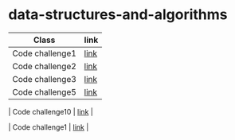 # data-structures-and-algorithms

| Class   | link                                                                               |
| ------- | ------------------                                                                 |
| Code challenge1 | [link](https://github.com/Mohammed1994Mosleh/data-structures-and-algorithms/blob/main/codechallenge-1/README1.md)                 |
| Code challenge2 | [link](https://github.com/Mohammed1994Mosleh/data-structures-and-algorithms/blob/main/codechalleng-2/README.md)                 |
| Code challenge3 | [link](https://github.com/Mohammed1994Mosleh/data-structures-and-algorithms/blob/main/codechalleng-3/README.md)                 |
| Code challenge5 | [link](https://github.com/Mohammed1994Mosleh/data-structures-and-algorithms/blob/linked-list/class05/Readme.md)                 |


| Code challenge10 | [link](https://github.com/Mohammed1994Mosleh/data-structures-and-algorithms/blob/linked-list/class05/Readme.md)                 |

| Code challenge1 | [link](https://github.com/Mohammed1994Mosleh/data-structures-and-algorithms/blob/linked-list/class05/Readme.md)                 |
